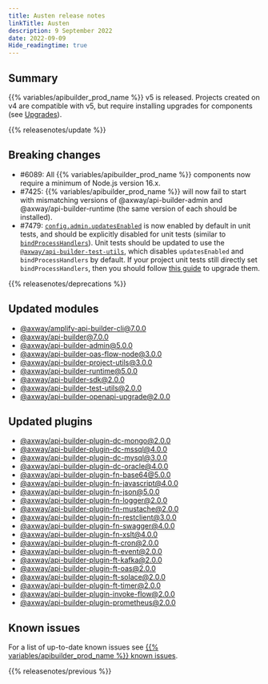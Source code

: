 ```yaml
---
title: Austen release notes
linkTitle: Austen
description: 9 September 2022
date: 2022-09-09
Hide_readingtime: true
---
```

## Summary

{{% variables/apibuilder_prod_name %}} v5 is released. Projects created on v4 are compatible with v5, but require installing upgrades for components (see [Upgrades](/docs/developer_guide/console#updates-tab)).

{{% releasenotes/update %}}

## Breaking changes

* #6089: All {{% variables/apibuilder_prod_name %}} components now require a minimum of Node.js version 16.x.
* #7425: {{% variables/apibuilder_prod_name %}} will now fail to start with mismatching versions of @axway/api-builder-admin and @axway/api-builder-runtime (the same version of each should be installed).
* #7479: [`config.admin.updatesEnabled`](/docs/developer_guide/project/configuration/project_configuration/#admin) is now enabled by default in unit tests, and should be explicitly disabled for unit tests (similar to [`bindProcessHandlers`](/docs/developer_guide/project/configuration/project_configuration#bindprocesshandlers)). Unit tests should be updated to use the [`@axway/api-builder-test-utils`](https://www.npmjs.com/package/@axway/api-builder-test-utils), which disables `updatesEnabled` and `bindProcessHandlers` by default. If your project unit tests still directly set `bindProcessHandlers`, then you should follow [this guide](/docs/updates/project_updates/2022_09_09_update_unit_tests_with_test_utils) to upgrade them.

<!-- ## Features -->

<!-- ## Fixes -->

{{% releasenotes/deprecations %}}

<!-- Regenerate modules/plugins with api-builder-tools generate-release-notes script -->
## Updated modules
* [@axway/amplify-api-builder-cli@7.0.0](https://www.npmjs.com/package/@axway/amplify-api-builder-cli/v/7.0.0)
* [@axway/api-builder@7.0.0](https://www.npmjs.com/package/@axway/api-builder/v/7.0.0)
* [@axway/api-builder-admin@5.0.0](https://www.npmjs.com/package/@axway/api-builder-admin/v/5.0.0)
* [@axway/api-builder-oas-flow-node@3.0.0](https://www.npmjs.com/package/@axway/api-builder-oas-flow-node/v/3.0.0)
* [@axway/api-builder-project-utils@3.0.0](https://www.npmjs.com/package/@axway/api-builder-project-utils/v/3.0.0)
* [@axway/api-builder-runtime@5.0.0](https://www.npmjs.com/package/@axway/api-builder-runtime/v/5.0.0)
* [@axway/api-builder-sdk@2.0.0](https://www.npmjs.com/package/@axway/api-builder-sdk/v/2.0.0)
* [@axway/api-builder-test-utils@2.0.0](https://www.npmjs.com/package/@axway/api-builder-test-utils/v/2.0.0)
* [@axway/api-builder-openapi-upgrade@2.0.0](https://www.npmjs.com/package/@axway/api-builder-openapi-upgrade/v/2.0.0)

## Updated plugins
* [@axway/api-builder-plugin-dc-mongo@2.0.0](https://www.npmjs.com/package/@axway/api-builder-plugin-dc-mongo/v/2.0.0)
* [@axway/api-builder-plugin-dc-mssql@4.0.0](https://www.npmjs.com/package/@axway/api-builder-plugin-dc-mssql/v/4.0.0)
* [@axway/api-builder-plugin-dc-mysql@3.0.0](https://www.npmjs.com/package/@axway/api-builder-plugin-dc-mysql/v/3.0.0)
* [@axway/api-builder-plugin-dc-oracle@4.0.0](https://www.npmjs.com/package/@axway/api-builder-plugin-dc-oracle/v/4.0.0)
* [@axway/api-builder-plugin-fn-base64@5.0.0](https://www.npmjs.com/package/@axway/api-builder-plugin-fn-base64/v/5.0.0)
* [@axway/api-builder-plugin-fn-javascript@4.0.0](https://www.npmjs.com/package/@axway/api-builder-plugin-fn-javascript/v/4.0.0)
* [@axway/api-builder-plugin-fn-json@5.0.0](https://www.npmjs.com/package/@axway/api-builder-plugin-fn-json/v/5.0.0)
* [@axway/api-builder-plugin-fn-logger@2.0.0](https://www.npmjs.com/package/@axway/api-builder-plugin-fn-logger/v/2.0.0)
* [@axway/api-builder-plugin-fn-mustache@2.0.0](https://www.npmjs.com/package/@axway/api-builder-plugin-fn-mustache/v/2.0.0)
* [@axway/api-builder-plugin-fn-restclient@3.0.0](https://www.npmjs.com/package/@axway/api-builder-plugin-fn-restclient/v/3.0.0)
* [@axway/api-builder-plugin-fn-swagger@4.0.0](https://www.npmjs.com/package/@axway/api-builder-plugin-fn-swagger/v/4.0.0)
* [@axway/api-builder-plugin-fn-xslt@4.0.0](https://www.npmjs.com/package/@axway/api-builder-plugin-fn-xslt/v/4.0.0)
* [@axway/api-builder-plugin-ft-cron@2.0.0](https://www.npmjs.com/package/@axway/api-builder-plugin-ft-cron/v/2.0.0)
* [@axway/api-builder-plugin-ft-event@2.0.0](https://www.npmjs.com/package/@axway/api-builder-plugin-ft-event/v/2.0.0)
* [@axway/api-builder-plugin-ft-kafka@2.0.0](https://www.npmjs.com/package/@axway/api-builder-plugin-ft-kafka/v/2.0.0)
* [@axway/api-builder-plugin-ft-oas@2.0.0](https://www.npmjs.com/package/@axway/api-builder-plugin-ft-oas/v/2.0.0)
* [@axway/api-builder-plugin-ft-solace@2.0.0](https://www.npmjs.com/package/@axway/api-builder-plugin-ft-solace/v/2.0.0)
* [@axway/api-builder-plugin-ft-timer@2.0.0](https://www.npmjs.com/package/@axway/api-builder-plugin-ft-timer/v/2.0.0)
* [@axway/api-builder-plugin-invoke-flow@2.0.0](https://www.npmjs.com/package/@axway/api-builder-plugin-invoke-flow/v/2.0.0)
* [@axway/api-builder-plugin-prometheus@2.0.0](https://www.npmjs.com/package/@axway/api-builder-plugin-prometheus/v/2.0.0)

## Known issues

For a list of up-to-date known issues see [{{% variables/apibuilder_prod_name %}} known issues](/docs/known_issues/).

{{% releasenotes/previous %}}
